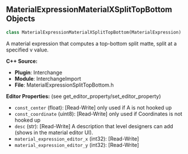 ## MaterialExpressionMaterialXSplitTopBottom Objects

```python
class MaterialExpressionMaterialXSplitTopBottom(MaterialExpression)
```

A material expression that computes a top-bottom split matte, split at a specified v value.

**C++ Source:**

- **Plugin**: Interchange
- **Module**: InterchangeImport
- **File**: MaterialExpressionSplitTopBottom.h

**Editor Properties:** (see get_editor_property/set_editor_property)

- ``const_center`` (float):  [Read-Write] only used if A is not hooked up
- ``const_coordinate`` (uint8):  [Read-Write] only used if Coordinates is not hooked up
- ``desc`` (str):  [Read-Write] A description that level designers can add (shows in the material editor UI).
- ``material_expression_editor_x`` (int32):  [Read-Write]
- ``material_expression_editor_y`` (int32):  [Read-Write]

<a id="unreal.MaterialExpressionSplitTopBottom"></a>